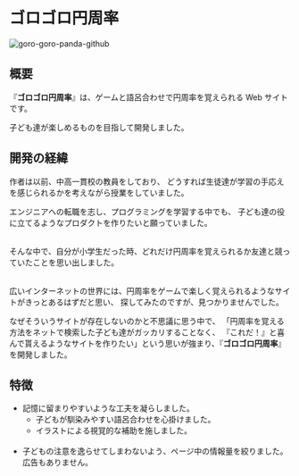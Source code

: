 # ゴロゴロ円周率

![goro-goro-panda-github](https://user-images.githubusercontent.com/46347198/155643231-1d522055-80ac-42d4-85a0-bb4b8d1648c0.png)

## 概要

『**ゴロゴロ円周率**』は、ゲームと語呂合わせで円周率を覚えられる Web サイトです。

子ども達が楽しめるものを目指して開発しました。

## 開発の経緯

作者は以前、中高一貫校の教員をしており、
どうすれば生徒達が学習の手応えを感じられるかを考えながら授業をしていました。

エンジニアへの転職を志し、プログラミングを学習する中でも、
子ども達の役に立てるようなプロダクトを作りたいと願っていました。<br><br>

そんな中で、自分が小学生だった時、どれだけ円周率を覚えられるか友達と競っていたことを思い出しました。<br><br>

広いインターネットの世界には、円周率をゲームで楽しく覚えられるようなサイトがきっとあるはずだと思い、
探してみたのですが、見つかりませんでした。

なぜそういうサイトが存在しないのかと不思議に思う中で、
「円周率を覚える方法をネットで検索した子ども達がガッカリすることなく、
『これだ！』と喜んで貰えるようなサイトを作りたい」という思いが強まり、『**ゴロゴロ円周率**』を開発しました。

## 特徴

- 記憶に留まりやすいような工夫を凝らしました。
    - 子どもが馴染みやすい語呂合わせを心掛けました。
    - イラストによる視覚的な補助を施しました。<br><br>
- 子どもの注意を逸らせてしまわないよう、ページ中の情報量を絞りました。広告もありません。
